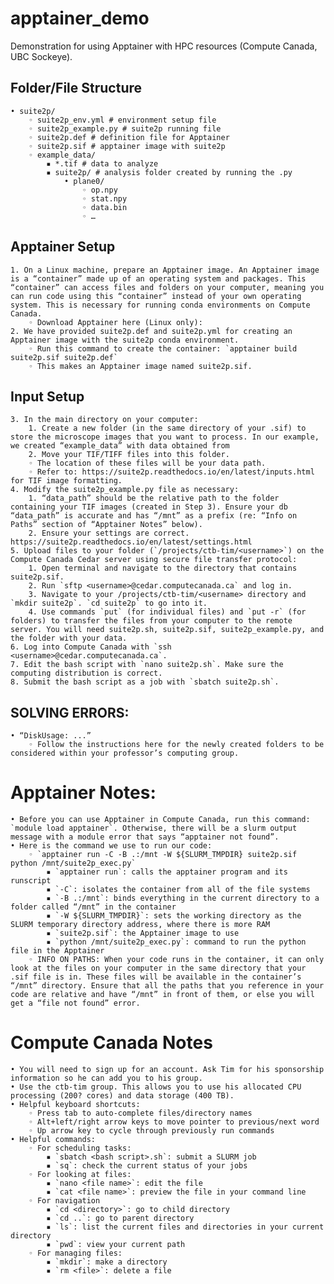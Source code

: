 # apptainer_demo
Demonstration for using Apptainer with HPC resources (Compute Canada, UBC Sockeye).

## Folder/File Structure
    • suite2p/ 
        ◦ suite2p_env.yml # environment setup file
        ◦ suite2p_example.py # suite2p running file
        ◦ suite2p.def # definition file for Apptainer
        ◦ suite2p.sif # apptainer image with suite2p
        ◦ example_data/
            ▪ *.tif # data to analyze
            ▪ suite2p/ # analysis folder created by running the .py
                • plane0/
                    ◦ op.npy
                    ◦ stat.npy
                    ◦ data.bin
                    ◦ …
## Apptainer Setup
    1. On a Linux machine, prepare an Apptainer image. An Apptainer image is a “container” made up of an operating system and packages. This “container” can access files and folders on your computer, meaning you can run code using this “container” instead of your own operating system. This is necessary for running conda environments on Compute Canada.
        ◦ Download Apptainer here (Linux only):
    2. We have provided suite2p.def and suite2p.yml for creating an Apptainer image with the suite2p conda environment.
        ◦ Run this command to create the container: `apptainer build suite2p.sif suite2p.def`
        ◦ This makes an Apptainer image named suite2p.sif.

## Input Setup
    3. In the main directory on your computer:
        1. Create a new folder (in the same directory of your .sif) to store the microscope images that you want to process. In our example, we created “example_data” with data obtained from 
        2. Move your TIF/TIFF files into this folder.
        ◦ The location of these files will be your data path.
        ◦ Refer to: https://suite2p.readthedocs.io/en/latest/inputs.html for TIF image formatting.
    4. Modify the suite2p_example.py file as necessary:
        1. “data_path” should be the relative path to the folder containing your TIF images (created in Step 3). Ensure your db “data_path” is accurate and has “/mnt” as a prefix (re: “Info on Paths” section of “Apptainer Notes” below).
        2. Ensure your settings are correct. https://suite2p.readthedocs.io/en/latest/settings.html 
    5. Upload files to your folder (`/projects/ctb-tim/<username>`) on the Compute Canada Cedar server using secure file transfer protocol: 
        1. Open terminal and navigate to the directory that contains suite2p.sif.
        2. Run `sftp <username>@cedar.computecanada.ca` and log in.
        3. Navigate to your /projects/ctb-tim/<username> directory and `mkdir suite2p`. `cd suite2p` to go into it.
        4. Use commands `put` (for individual files) and `put -r` (for folders) to transfer the files from your computer to the remote server. You will need suite2p.sh, suite2p.sif, suite2p_example.py, and the folder with your data.
    6. Log into Compute Canada with `ssh <username>@cedar.computecanada.ca`.
    7. Edit the bash script with `nano suite2p.sh`. Make sure the computing distribution is correct.
    8. Submit the bash script as a job with `sbatch suite2p.sh`.

## SOLVING ERRORS:
    • “DiskUsage: ...”
        ◦ Follow the instructions here for the newly created folders to be considered within your professor’s computing group. 

# Apptainer Notes:
    • Before you can use Apptainer in Compute Canada, run this command: `module load apptainer`. Otherwise, there will be a slurm output message with a module error that says “apptainer not found”.
    • Here is the command we use to run our code:
        ◦ `apptainer run -C -B .:/mnt -W ${SLURM_TMPDIR} suite2p.sif python /mnt/suite2p_exec.py`
            ▪ `apptainer run`: calls the apptainer program and its runscript
            ▪ `-C`: isolates the container from all of the file systems
            ▪ `-B .:/mnt`: binds everything in the current directory to a folder called “/mnt” in the container
            ▪ `-W ${SLURM_TMPDIR}`: sets the working directory as the SLURM temporary directory address, where there is more RAM
            ▪ `suite2p.sif`: the Apptainer image to use
            ▪ `python /mnt/suite2p_exec.py`: command to run the python file in the Apptainer
        ◦ INFO ON PATHS: When your code runs in the container, it can only look at the files on your computer in the same directory that your .sif file is in. These files will be available in the container’s “/mnt” directory. Ensure that all the paths that you reference in your code are relative and have “/mnt” in front of them, or else you will get a “file not found” error.

# Compute Canada Notes
    • You will need to sign up for an account. Ask Tim for his sponsorship information so he can add you to his group.
    • Use the ctb-tim group. This allows you to use his allocated CPU processing (200? cores) and data storage (400 TB).
    • Helpful keyboard shortcuts:
        ◦ Press tab to auto-complete files/directory names
        ◦ Alt+left/right arrow keys to move pointer to previous/next word
        ◦ Up arrow key to cycle through previously run commands
    • Helpful commands:
        ◦ For scheduling tasks:
            ▪ `sbatch <bash script>.sh`: submit a SLURM job
            ▪ `sq`: check the current status of your jobs
        ◦ For looking at files:
            ▪ `nano <file name>`: edit the file
            ▪ `cat <file name>`: preview the file in your command line
        ◦ For navigation
            ▪ `cd <directory>`: go to child directory
            ▪ `cd ..`: go to parent directory
            ▪ `ls`: list the current files and directories in your current directory
            ▪ `pwd`: view your current path
        ◦ For managing files:
            ▪ `mkdir`: make a directory
            ▪ `rm <file>`: delete a file

